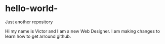 # hello-world-
Just another repository

Hi my name is Victor and I am a new Web Designer.
I am making changes to learn how to get arround github.
